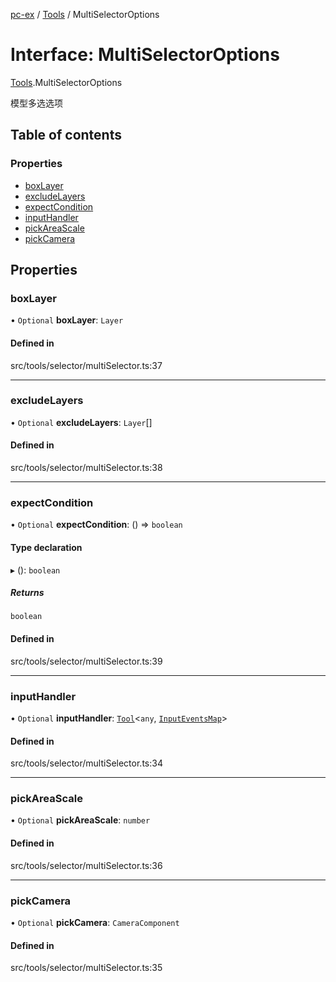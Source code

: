 [pc-ex](https://github.com/TheFBplus/pc-ex/blob/master/docs/md/README.md) / [Tools](https://github.com/TheFBplus/pc-ex/blob/master/docs/md/modules/Tools.md) / MultiSelectorOptions

# Interface: MultiSelectorOptions

[Tools](https://github.com/TheFBplus/pc-ex/blob/master/docs/md/modules/Tools.md).MultiSelectorOptions

模型多选选项

## Table of contents

### Properties

- [boxLayer](https://github.com/TheFBplus/pc-ex/blob/master/docs/md/interfaces/Tools.MultiSelectorOptions.md#boxlayer)
- [excludeLayers](https://github.com/TheFBplus/pc-ex/blob/master/docs/md/interfaces/Tools.MultiSelectorOptions.md#excludelayers)
- [expectCondition](https://github.com/TheFBplus/pc-ex/blob/master/docs/md/interfaces/Tools.MultiSelectorOptions.md#expectcondition)
- [inputHandler](https://github.com/TheFBplus/pc-ex/blob/master/docs/md/interfaces/Tools.MultiSelectorOptions.md#inputhandler)
- [pickAreaScale](https://github.com/TheFBplus/pc-ex/blob/master/docs/md/interfaces/Tools.MultiSelectorOptions.md#pickareascale)
- [pickCamera](https://github.com/TheFBplus/pc-ex/blob/master/docs/md/interfaces/Tools.MultiSelectorOptions.md#pickcamera)

## Properties

### boxLayer

• `Optional` **boxLayer**: `Layer`

#### Defined in

src/tools/selector/multiSelector.ts:37

___

### excludeLayers

• `Optional` **excludeLayers**: `Layer`[]

#### Defined in

src/tools/selector/multiSelector.ts:38

___

### expectCondition

• `Optional` **expectCondition**: () => `boolean`

#### Type declaration

▸ (): `boolean`

##### Returns

`boolean`

#### Defined in

src/tools/selector/multiSelector.ts:39

___

### inputHandler

• `Optional` **inputHandler**: [`Tool`](https://github.com/TheFBplus/pc-ex/blob/master/docs/md/classes/Tool.md)<`any`, [`InputEventsMap`](https://github.com/TheFBplus/pc-ex/blob/master/docs/md/interfaces/InputEventsMap.md)\>

#### Defined in

src/tools/selector/multiSelector.ts:34

___

### pickAreaScale

• `Optional` **pickAreaScale**: `number`

#### Defined in

src/tools/selector/multiSelector.ts:36

___

### pickCamera

• `Optional` **pickCamera**: `CameraComponent`

#### Defined in

src/tools/selector/multiSelector.ts:35
